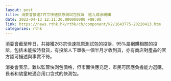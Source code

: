 ```yaml
---
layout: post
title: 消委會接逾2百宗快速抗原測試包投訴　逾九成涉網購
date: 2022-04-13 12:11:20.000000000 +08:00
link: https://news.rthk.hk/rthk/ch/component/k2/1643775-20220413.htm
categories: rthk
---
```


消委會截至昨日，共接獲263宗快速抗原測試包的投訴，95%屬網購相關的投訴，包括未能按時發貨，有投訴人下單後一個半月才收到貨，亦有商店對產品的官方認可描述與事實不符。

消委會表示，難以監管快測包價格，但市面供應充足，市民可因應負擔能力選購，長者和幼童較適合用口含式的快測包。

